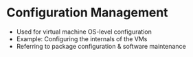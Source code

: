 # Configuration Management

- Used for virtual machine OS-level configuration
- Example: Configuring the internals of the VMs
- Referring to package configuration & software maintenance